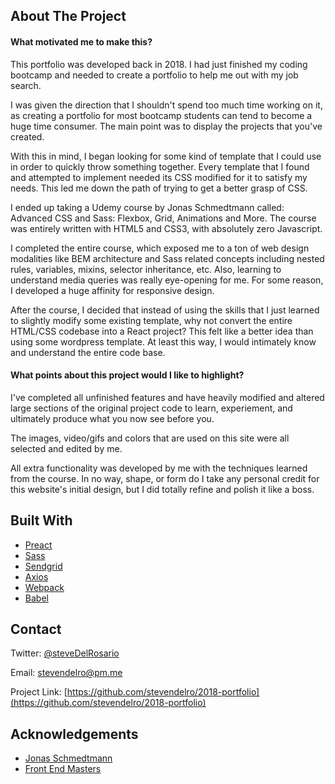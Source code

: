 <!-- ABOUT THE PROJECT -->
## About The Project

#### What motivated me to make this?

This portfolio was developed back in 2018. I had just finished my coding bootcamp and needed to create a portfolio to help me out with my job search.

I was given the direction that I shouldn't spend too much time working on it, as creating a portfolio for most bootcamp students can tend to become a huge time consumer. The main point was to display the projects that you've created.

With this in mind, I began looking for some kind of template that I could use in order to quickly throw something together. Every template that I found and attempted to implement needed its CSS modified for it to satisfy my needs. This led me down the path of trying to get a better grasp of CSS.

I ended up taking a Udemy course by Jonas Schmedtmann called: Advanced CSS and Sass: Flexbox, Grid, Animations and More. The course was entirely written with HTML5 and CSS3, with absolutely zero Javascript.

I completed the entire course, which exposed me to a ton of web design modalities like BEM architecture and Sass related concepts including nested rules, variables, mixins, selector inheritance, etc. Also, learning to understand media queries was really eye-opening for me. For some reason, I developed a huge affinity for responsive design.

After the course, I decided that instead of using the skills that I just learned to slightly modify some existing template, why not convert the entire HTML/CSS codebase into a React project? This felt like a better idea than using some wordpress template. At least this way, I would intimately know and understand the entire code base.

#### What points about this project would I like to highlight?

I've completed all unfinished features and have heavily modified and altered large sections of the original project code to learn, experiement, and ultimately produce what you now see before you.

The images, video/gifs and colors that are used on this site were all selected and edited by me.

All extra functionality was developed by me with the techniques learned from the course. In no way, shape, or form do I take any personal credit for this website's initial design, but I did totally refine and polish it like a boss.

## Built With

* [Preact](https://getbootstrap.com)
* [Sass](https://jquery.com)
* [Sendgrid](https://laravel.com)
* [Axios](https://laravel.com)
* [Webpack](https://laravel.com)
* [Babel](https://laravel.com)


<!-- CONTACT -->
## Contact

Twitter: [@steveDelRosario](https://twitter.com/steveDelRosario)

Email: stevendelro@pm.me

Project Link: [https://github.com/stevendelro/2018-portfolio](https://github.com/stevendelro/2018-portfolio)

## Acknowledgements
* [Jonas Schmedtmann](https://www.udemy.com/course/advanced-css-and-sass/)
* [Front End Masters](https://frontendmasters.com/)

